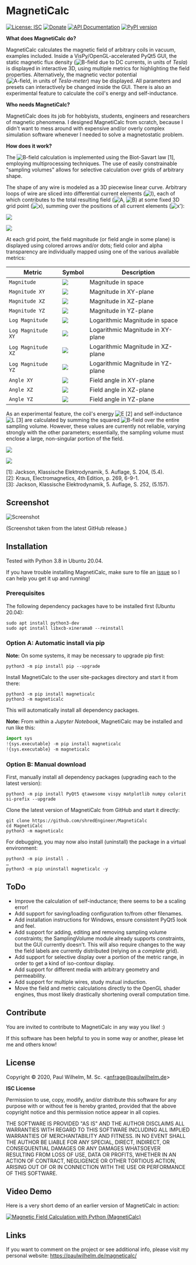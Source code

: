 
MagnetiCalc
===========

[![License: ISC](https://img.shields.io/badge/License-ISC-blue.svg)](https://opensource.org/licenses/ISC)
[![Donate](https://img.shields.io/badge/Donate-PayPal-green.svg)](https://www.paypal.com/cgi-bin/webscr?cmd=_s-xclick&hosted_button_id=TN6YTPVX36YHA&source=url)
[![API Documentation](https://img.shields.io/badge/Documentation-API-orange)](https://shredengineer.github.io/MagnetiCalc/)
[![PyPI version](https://img.shields.io/pypi/v/MagnetiCalc?label=PyPI)](https://pypi.org/project/MagnetiCalc/)

**What does MagnetiCalc do?**

MagnetiCalc calculates the magnetic field of arbitrary coils in vacuum, examples included.
Inside a VisPy/OpenGL-accelerated PyQt5 GUI, the static magnetic flux density
(<img src="https://render.githubusercontent.com/render/math?math=\mathbf{B}" alt="B">-field due to DC currents,
in units of <i>Tesla</i>) is displayed
in interactive 3D, using multiple metrics for highlighting the field properties.
Alternatively, the magnetic vector potential<br>
(<img src="https://render.githubusercontent.com/render/math?math=\mathbf{A}" alt="A">-field,
in units of <i>Tesla-meter</i>) may be displayed.
All parameters and presets can interactively be changed inside the GUI.
There is also an experimental feature to calculate the coil's energy and self-inductance.

**Who needs MagnetiCalc?**

MagnetiCalc does its job for hobbyists, students, engineers and researchers of magnetic phenomena.
I designed MagnetiCalc from scratch, because I didn't want to mess around
with expensive and/or overly complex simulation software
whenever I needed to solve a magnetostatic problem.

**How does it work?**

The <img src="https://render.githubusercontent.com/render/math?math=\mathbf{B}" alt="B">-field calculation
is implemented using the Biot-Savart law [1], employing multiprocessing techniques.
The use of easily constrainable "sampling volumes" allows for selective calculation over
grids of arbitrary shape.

The shape of any wire is modeled as a 3D piecewise linear curve.
Arbitrary loops of wire are sliced into differential current elements
(<img src="https://render.githubusercontent.com/render/math?math=\mathbf{\ell}" alt="l">),
each of which contributes to the total resulting field
(<img src="https://render.githubusercontent.com/render/math?math=\mathbf{A}" alt="A">,
<img src="https://render.githubusercontent.com/render/math?math=\mathbf{B}" alt="B">)
at some fixed 3D grid point (<img src="https://render.githubusercontent.com/render/math?math=\mathbf{x}" alt="x">),
summing over the positions of all current elements
(<img src="https://render.githubusercontent.com/render/math?math=\mathbf{x^'}" alt="x'">):

<img src="https://render.githubusercontent.com/render/math?math=\mathbf{A}(\mathbf{x})=I \cdot \frac{\mu_0}{4 \pi} \cdot \displaystyle \sum_\mathbf{x^'} \frac{\mathbf{\ell}(\mathbf{x^')}}{\mid \mathbf{x} - \mathbf{x^'} \mid}"><br>

<img src="https://render.githubusercontent.com/render/math?math=\mathbf{B}(\mathbf{x})=I \cdot \frac{\mu_0}{4 \pi} \cdot \displaystyle \sum_\mathbf{x^'} \frac{\mathbf{\ell}(\mathbf{x^'}) \times (\mathbf{x} - \mathbf{x^'})}{\mid \mathbf{x} - \mathbf{x^'} \mid}"><br>

At each grid point, the field magnitude (or field angle in some plane) is displayed using colored arrows and/or dots;
field color and alpha transparency are individually mapped using one of the various available metrics:

| Metric               | Symbol                                                                                       | Description                         |
|----------------------|----------------------------------------------------------------------------------------------|-------------------------------------|
| ``Magnitude``        | <img src="https://render.githubusercontent.com/render/math?math=\mid\vec{B}\mid">            | Magnitude in space                  |
| ``Magnitude XY``     | <img src="https://render.githubusercontent.com/render/math?math=\mid\vec{B}_{XY}\mid">       | Magnitude in XY-plane               |
| ``Magnitude XZ``     | <img src="https://render.githubusercontent.com/render/math?math=\mid\vec{B}_{XZ}\mid">       | Magnitude in XZ-plane               |
| ``Magnitude YZ``     | <img src="https://render.githubusercontent.com/render/math?math=\mid\vec{B}_{YZ}\mid">       | Magnitude in YZ-plane               |
| ``Log Magnitude``    | <img src="https://render.githubusercontent.com/render/math?math=ln \mid\vec{B}\mid">         | Logarithmic Magnitude in space      |
| ``Log Magnitude XY`` | <img src="https://render.githubusercontent.com/render/math?math=ln \mid\vec{B}_{XY}\mid">    | Logarithmic Magnitude in XY-plane   |
| ``Log Magnitude XZ`` | <img src="https://render.githubusercontent.com/render/math?math=ln \mid\vec{B}_{XZ}\mid">    | Logarithmic Magnitude in XZ-plane   |
| ``Log Magnitude YZ`` | <img src="https://render.githubusercontent.com/render/math?math=ln \mid\vec{B}_{YZ}\mid">    | Logarithmic Magnitude in YZ-plane   |
| ``Angle XY``          | <img src="https://render.githubusercontent.com/render/math?math=\measuredangle\vec{B}_{XY}"> | Field angle in XY-plane             |
| ``Angle XZ``          | <img src="https://render.githubusercontent.com/render/math?math=\measuredangle\vec{B}_{XZ}"> | Field angle in XZ-plane             |
| ``Angle YZ``          | <img src="https://render.githubusercontent.com/render/math?math=\measuredangle\vec{B}_{YZ}"> | Field angle in YZ-plane             |

As an experimental feature,
the coil's energy <img src="https://render.githubusercontent.com/render/math?math=E" alt="E"> [2]
and self-inductance <img src="https://render.githubusercontent.com/render/math?math=L" alt="L"> [3]
are calculated by summing the squared
<img src="https://render.githubusercontent.com/render/math?math=\mathbf{B}" alt="B">-field
over the entire sampling volume.
However, these values are currently not reliable, varying strongly with the other parameters;
essentially, the sampling volume must enclose a large, non-singular portion of the field.

<img src="https://render.githubusercontent.com/render/math?math=E=\frac{1}{\mu_0} \cdot \displaystyle \sum_\mathbf{x} \mathbf{B}(\mathbf{x}) \cdot \mathbf{B}(\mathbf{x})"><br>

<img src="https://render.githubusercontent.com/render/math?math=L=\frac{1}{\I^2} \cdot E"><br>

[1]: Jackson, Klassische Elektrodynamik, 5. Auflage, S. 204, (5.4).<br>
[2]: Kraus, Electromagnetics, 4th Edition, p. 269, 6-9-1.<br>
[3]: Jackson, Klassische Elektrodynamik, 5. Auflage, S. 252, (5.157).


Screenshot
----------

![Screenshot](https://raw.githubusercontent.com/shredEngineer/MagnetiCalc/master/docs/Screenshot.png)

(Screenshot taken from the latest GitHub release.)

Installation
------------
Tested with Python 3.8 in Ubuntu 20.04.

If you have trouble installing MagnetiCalc,
make sure to file an [issue](https://github.com/shredEngineer/MagnetiCalc/issues)
so I can help you get it up and running!

### Prerequisites

The following dependency packages have to be installed first (Ubuntu 20.04):
```shell
sudo apt install python3-dev
sudo apt install libxcb-xinerama0 --reinstall
```

### Option A: Automatic install via pip
**Note:** On some systems, it may be necessary to upgrade pip first:
```shell
python3 -m pip install pip --upgrade
```

Install MagnetiCalc to the user site-packages directory and start it from there: 
```shell
python3 -m pip install magneticalc
python3 -m magneticalc
```

This will automatically install all dependency packages.

**Note:** From within a *Jupyter Notebook*, MagnetiCalc may be installed and run like this:
```python
import sys
!{sys.executable} -m pip install magneticalc
!{sys.executable} -m magneticalc
```

### Option B: Manual download
First, manually install all dependency packages (upgrading each to the latest version):
```shell
python3 -m pip install PyQt5 qtawesome vispy matplotlib numpy colorit si-prefix --upgrade
```

Clone the latest version of MagnetiCalc from GitHub and start it directly: 
```shell
git clone https://github.com/shredEngineer/MagnetiCalc
cd MagnetiCalc
python3 -m magneticalc
```

For debugging, you may now also install (uninstall) the package in a virtual environment:
```shell
python3 -m pip install .
…
python3 -m pip uninstall magneticalc -y
``` 

ToDo
----
* Improve the calculation of self-inductance; there seems to be a scaling error!
* Add support for saving/loading configuration to/from other filenames.
* Add installation instructions for Windows, ensure consistent PyQt5 look and feel.
* Add support for adding, editing and removing sampling volume constraints;
  the SamplingVolume module already supports constraints, but the GUI currently doesn't.
  This will also require changes to the way the field labels are currently distributed (relying on a *complete* grid).
* Add support for selective display over a portion of the metric range, in order to get a kind of iso-contour display.
* Add support for different media with arbitrary geometry and permeability.
* Add support for multiple wires, study mutual induction.
* Move the field and metric calculations directly to the OpenGL shader engines,
  thus most likely drastically shortening overall computation time.

Contribute
----------
You are invited to contribute to MagnetiCalc in any way you like! :)

If this software has been helpful to you in some way or another, please let me and others know!

License
-------
Copyright © 2020, Paul Wilhelm, M. Sc. <[anfrage@paulwilhelm.de](mailto:anfrage@paulwilhelm.de)>

<b>ISC License</b>

Permission to use, copy, modify, and/or distribute this software for any
purpose with or without fee is hereby granted, provided that the above
copyright notice and this permission notice appear in all copies.

THE SOFTWARE IS PROVIDED "AS IS" AND THE AUTHOR DISCLAIMS ALL WARRANTIES
WITH REGARD TO THIS SOFTWARE INCLUDING ALL IMPLIED WARRANTIES OF
MERCHANTABILITY AND FITNESS. IN NO EVENT SHALL THE AUTHOR BE LIABLE FOR
ANY SPECIAL, DIRECT, INDIRECT, OR CONSEQUENTIAL DAMAGES OR ANY DAMAGES
WHATSOEVER RESULTING FROM LOSS OF USE, DATA OR PROFITS, WHETHER IN AN
ACTION OF CONTRACT, NEGLIGENCE OR OTHER TORTIOUS ACTION, ARISING OUT OF
OR IN CONNECTION WITH THE USE OR PERFORMANCE OF THIS SOFTWARE.

Video Demo
----------
Here is a very short demo of an earlier version of MagnetiCalc in action:

[![Magnetic Field Calculation with Python (MagnetiCalc)](https://raw.githubusercontent.com/shredEngineer/MagnetiCalc/master/docs/Video-Thumb.png)](https://www.youtube.com/watch?v=rsVbu5uF0eU)

Links
-----
If you want to comment on the project or see additional info, please visit my personal website:
https://paulwilhelm.de/magneticalc/